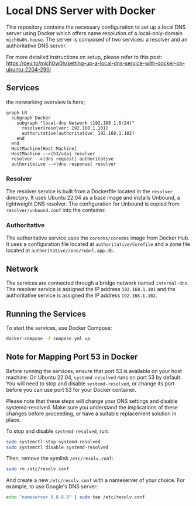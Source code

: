 # Local DNS Server with Docker

This repository contains the necessary configuration to set up a local DNS server using Docker which offers name resolution of a local-only-domain `mich0w0h.house`. The server is composed of two services: a resolver and an authoritative DNS server.

For more detailed instructions on setup, please refer to this post: https://dev.to/mich0w0h/setting-up-a-local-dns-service-with-docker-on-ubuntu-2204-290i

## Services

the networking overview is here;

```mermaid
graph LR
  subgraph Docker
    subgraph "local-dns Network (192.168.1.0/24)"
      resolver[resolver: 192.168.1.101]
      authoritative[authoritative: 192.168.1.102]
    end
  end
  HostMachine[Host Machine]
  HostMachine -->|53/udp| resolver
  resolver -->|dns request| authoritative
  authoritative -->|dns response| resolver
```

### Resolver

The resolver service is built from a Dockerfile located in the `resolver` directory. It uses Ubuntu 22.04 as a base image and installs Unbound, a lightweight DNS resolver. The configuration for Unbound is copied from `resolver/unbound.conf` into the container.

### Authoritative

The authoritative service uses the `coredns/coredns` image from Docker Hub. It uses a configuration file located at `authoritative/Corefile` and a zone file located at `authoritative/zone/rubel.app.db`.

## Network

The services are connected through a bridge network named `internal-dns`. The resolver service is assigned the IP address `192.168.1.101` and the authoritative service is assigned the IP address `192.168.1.102`.

## Running the Services

To start the services, use Docker Compose:

```bash
docker-compose -f compose.yml up
```

## Note for Mapping Port 53 in Docker

Before running the services, ensure that port 53 is available on your host machine. On Ubuntu 22.04, `systemd-resolved` runs on port 53 by default. You will need to stop and disable `systemd-resolved`, or change its port before you can use port 53 for your Docker container.

Please note that these steps will change your DNS settings and disable systemd-resolved. Make sure you understand the implications of these changes before proceeding, or have a suitable replacement solution in place.

To stop and disable `systemd-resolved`, run:

```bash
sudo systemctl stop systemd-resolved
sudo systemctl disable systemd-resolved
```

Then, remove the symlink `/etc/resolv.conf`:

```bash
sudo rm /etc/resolv.conf
```

And create a new `/etc/resolv.conf` with a nameserver of your choice. For example, to use Google's DNS server:

```bash
echo "nameserver 8.8.8.8" | sudo tee /etc/resolv.conf
```
